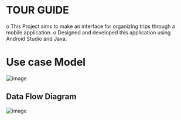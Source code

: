 # TOUR GUIDE
o	This Project aims to make an interface for organizing trips through a mobile application.
o	Designed and developed this application using Android Studio and Java.

# Use case Model
![image](https://github.com/MVVarun-02/Tour-Guide/assets/94582488/78b12951-158b-4158-8191-ea6099ca972a)

## Data Flow Diagram
![image](https://github.com/MVVarun-02/Tour-Guide/assets/94582488/54f46e0e-4364-4605-b3f9-37b2558559a2)

